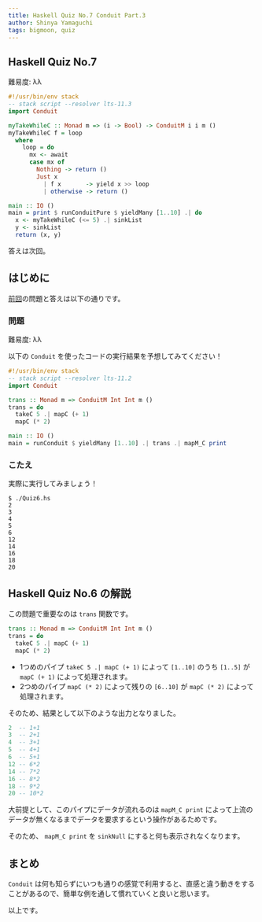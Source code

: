```yaml
---
title: Haskell Quiz No.7 Conduit Part.3
author: Shinya Yamaguchi
tags: bigmoon, quiz
---
```


## Haskell Quiz No.7

難易度: λλ

```hs
#!/usr/bin/env stack
-- stack script --resolver lts-11.3
import Conduit

myTakeWhileC :: Monad m => (i -> Bool) -> ConduitM i i m ()
myTakeWhileC f = loop
  where
    loop = do
      mx <- await
      case mx of
        Nothing -> return ()
        Just x
          | f x       -> yield x >> loop
          | otherwise -> return ()

main :: IO ()
main = print $ runConduitPure $ yieldMany [1..10] .| do
  x <- myTakeWhileC (<= 5) .| sinkList
  y <- sinkList
  return (x, y)
```

答えは次回。

<!--more-->

## はじめに

[前回](./04-06-quiz-6.html)の問題と答えは以下の通りです。

### 問題

難易度: λλ

以下の `Conduit` を使ったコードの実行結果を予想してみてください！

```hs
#!/usr/bin/env stack
-- stack script --resolver lts-11.2
import Conduit

trans :: Monad m => ConduitM Int Int m ()
trans = do
  takeC 5 .| mapC (+ 1)
  mapC (* 2)

main :: IO ()
main = runConduit $ yieldMany [1..10] .| trans .| mapM_C print
```

### こたえ

実際に実行してみましょう！

```shell
$ ./Quiz6.hs
2
3
4
5
6
12
14
16
18
20
```

## Haskell Quiz No.6 の解説

この問題で重要なのは `trans` 関数です。

```hs
trans :: Monad m => ConduitM Int Int m ()
trans = do
  takeC 5 .| mapC (+ 1)
  mapC (* 2)
```

- 1つめのパイプ `takeC 5 .| mapC (+ 1)` によって `[1..10]` のうち `[1..5]` が `mapC (+ 1)` によって処理されます。
- 2つめのパイプ `mapC (* 2)` によって残りの `[6..10]` が `mapC (* 2)` によって処理されます。

そのため、結果として以下のような出力となりました。

```hs
2  -- 1+1
3  -- 2+1
4  -- 3+1
5  -- 4+1
6  -- 5+1
12 -- 6*2
14 -- 7*2
16 -- 8*2
18 -- 9*2
20 -- 10*2
```

大前提として、このパイプにデータが流れるのは `mapM_C print` によって上流のデータが無くなるまでデータを要求するという操作があるためです。

そのため、 `mapM_C print` を `sinkNull` にすると何も表示されなくなります。

## まとめ

`Conduit` は何も知らずにいつも通りの感覚で利用すると、直感と違う動きをすることがあるので、簡単な例を通して慣れていくと良いと思います。

以上です。